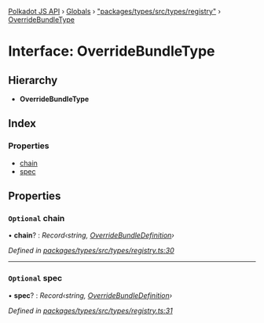 [Polkadot JS API](../README.md) › [Globals](../globals.md) › ["packages/types/src/types/registry"](../modules/_packages_types_src_types_registry_.md) › [OverrideBundleType](_packages_types_src_types_registry_.overridebundletype.md)

# Interface: OverrideBundleType

## Hierarchy

* **OverrideBundleType**

## Index

### Properties

* [chain](_packages_types_src_types_registry_.overridebundletype.md#optional-chain)
* [spec](_packages_types_src_types_registry_.overridebundletype.md#optional-spec)

## Properties

### `Optional` chain

• **chain**? : *Record‹string, [OverrideBundleDefinition](_packages_types_src_types_registry_.overridebundledefinition.md)›*

*Defined in [packages/types/src/types/registry.ts:30](https://github.com/polkadot-js/api/blob/59bb5f864/packages/types/src/types/registry.ts#L30)*

___

### `Optional` spec

• **spec**? : *Record‹string, [OverrideBundleDefinition](_packages_types_src_types_registry_.overridebundledefinition.md)›*

*Defined in [packages/types/src/types/registry.ts:31](https://github.com/polkadot-js/api/blob/59bb5f864/packages/types/src/types/registry.ts#L31)*
